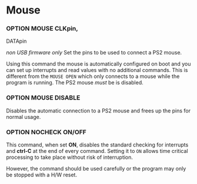 # Mouse

### OPTION MOUSE CLKpin,
DATApin

*non USB firmware only*
Set the pins to be used to connect a PS2 mouse.

Using this command the mouse is automatically configured on boot and you can set up interrupts and read values with no additional commands. This is different from the `MOUSE OPEN` which only connects to a mouse while the program is running. The PS2 mouse *must* be is disabled.


### OPTION MOUSE DISABLE

Disables the automatic connection to a PS2 mouse and frees up the pins for normal usage.


### OPTION NOCHECK ON/OFF

This command, when set **ON**, disables the standard checking for interrupts and **ctrl-C** at the end of every command. Setting it to `ON` allows time critical processing to take place without risk of interruption.

However, the command should be used carefully or the program may only be stopped with a H/W reset.


